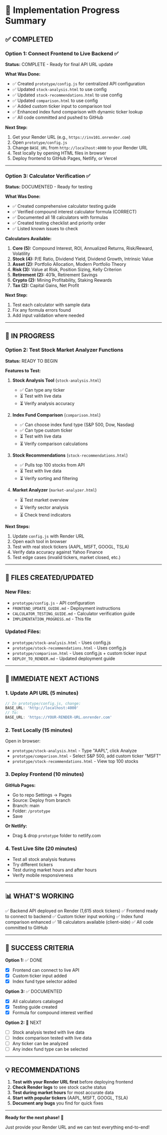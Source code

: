 # 🎯 Implementation Progress Summary

## ✅ COMPLETED

### **Option 1: Connect Frontend to Live Backend** ✅
**Status:** COMPLETE - Ready for final API URL update

**What Was Done:**
- ✅ Created `prototype/config.js` for centralized API configuration
- ✅ Updated `stock-analysis.html` to use config
- ✅ Updated `stock-recommendations.html` to use config
- ✅ Updated `comparison.html` to use config
- ✅ Added custom ticker input to comparison tool
- ✅ Enhanced index fund comparison with dynamic ticker lookup
- ✅ All code committed and pushed to GitHub

**Next Step:**
1. Get your Render URL (e.g., `https://inv101.onrender.com`)
2. Open `prototype/config.js`
3. Change `BASE_URL` from `http://localhost:4000` to your Render URL
4. Test locally by opening HTML files in browser
5. Deploy frontend to GitHub Pages, Netlify, or Vercel

---

### **Option 3: Calculator Verification** ✅
**Status:** DOCUMENTED - Ready for testing

**What Was Done:**
- ✅ Created comprehensive calculator testing guide
- ✅ Verified compound interest calculator formula (CORRECT)
- ✅ Documented all 18 calculators with formulas
- ✅ Created testing checklist and priority order
- ✅ Listed known issues to check

**Calculators Available:**
1. **Core (5):** Compound Interest, ROI, Annualized Returns, Risk/Reward, Volatility
2. **Stock (4):** P/E Ratio, Dividend Yield, Dividend Growth, Intrinsic Value
3. **Asset (2):** Portfolio Allocation, Modern Portfolio Theory
4. **Risk (3):** Value at Risk, Position Sizing, Kelly Criterion
5. **Retirement (2):** 401k, Retirement Savings
6. **Crypto (2):** Mining Profitability, Staking Rewards
7. **Tax (2):** Capital Gains, Net Profit

**Next Step:**
1. Test each calculator with sample data
2. Fix any formula errors found
3. Add input validation where needed

---

## 🔄 IN PROGRESS

### **Option 2: Test Stock Market Analyzer Functions**
**Status:** READY TO BEGIN

**Features to Test:**
1. **Stock Analysis Tool** (`stock-analysis.html`)
   - ✅ Can type any ticker
   - ⏳ Test with live data
   - ⏳ Verify analysis accuracy

2. **Index Fund Comparison** (`comparison.html`)
   - ✅ Can choose index fund type (S&P 500, Dow, Nasdaq)
   - ✅ Can type custom ticker
   - ⏳ Test with live data
   - ⏳ Verify comparison calculations

3. **Stock Recommendations** (`stock-recommendations.html`)
   - ✅ Pulls top 100 stocks from API
   - ⏳ Test with live data
   - ⏳ Verify sorting and filtering

4. **Market Analyzer** (`market-analyzer.html`)
   - ⏳ Test market overview
   - ⏳ Verify sector analysis
   - ⏳ Check trend indicators

**Next Steps:**
1. Update `config.js` with Render URL
2. Open each tool in browser
3. Test with real stock tickers (AAPL, MSFT, GOOGL, TSLA)
4. Verify data accuracy against Yahoo Finance
5. Test edge cases (invalid tickers, market closed, etc.)

---

## 📝 FILES CREATED/UPDATED

### **New Files:**
- `prototype/config.js` - API configuration
- `FRONTEND_UPDATE_GUIDE.md` - Deployment instructions
- `CALCULATOR_TESTING_GUIDE.md` - Calculator verification guide
- `IMPLEMENTATION_PROGRESS.md` - This file

### **Updated Files:**
- `prototype/stock-analysis.html` - Uses config.js
- `prototype/stock-recommendations.html` - Uses config.js
- `prototype/comparison.html` - Uses config.js + custom ticker input
- `DEPLOY_TO_RENDER.md` - Updated deployment guide

---

## 🚀 IMMEDIATE NEXT ACTIONS

### **1. Update API URL (5 minutes)**
```javascript
// In prototype/config.js, change:
BASE_URL: 'http://localhost:4000'
// To:
BASE_URL: 'https://YOUR-RENDER-URL.onrender.com'
```

### **2. Test Locally (15 minutes)**
Open in browser:
- `prototype/stock-analysis.html` - Type "AAPL", click Analyze
- `prototype/comparison.html` - Select S&P 500, add custom ticker "MSFT"
- `prototype/stock-recommendations.html` - View top 100 stocks

### **3. Deploy Frontend (10 minutes)**
**GitHub Pages:**
- Go to repo Settings → Pages
- Source: Deploy from branch
- Branch: main
- Folder: `/prototype`
- Save

**Or Netlify:**
- Drag & drop `prototype` folder to netlify.com

### **4. Test Live Site (20 minutes)**
- Test all stock analysis features
- Try different tickers
- Test during market hours and after hours
- Verify mobile responsiveness

---

## 📊 WHAT'S WORKING

✅ Backend API deployed on Render (1,615 stock tickers)
✅ Frontend ready to connect to backend
✅ Custom ticker input working
✅ Index fund comparison enhanced
✅ 18 calculators available (client-side)
✅ All code committed to GitHub

---

## 🎯 SUCCESS CRITERIA

**Option 1:** ✅ DONE
- [x] Frontend can connect to live API
- [x] Custom ticker input added
- [x] Index fund type selector added

**Option 3:** ✅ DOCUMENTED
- [x] All calculators cataloged
- [x] Testing guide created
- [x] Formula for compound interest verified

**Option 2:** 🔄 NEXT
- [ ] Stock analysis tested with live data
- [ ] Index comparison tested with live data
- [ ] Any ticker can be analyzed
- [ ] Any index fund type can be selected

---

## 💡 RECOMMENDATIONS

1. **Test with your Render URL first** before deploying frontend
2. **Check Render logs** to see stock cache status
3. **Test during market hours** for most accurate data
4. **Start with popular tickers** (AAPL, MSFT, GOOGL, TSLA)
5. **Document any bugs** you find for quick fixes

---

**Ready for the next phase!** 🚀

Just provide your Render URL and we can test everything end-to-end!
